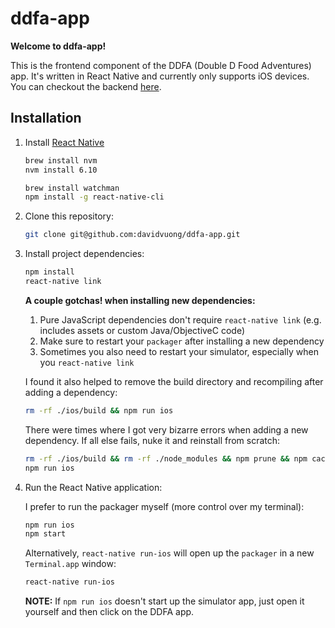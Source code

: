 # ddfa-app

**Welcome to ddfa-app!**

This is the frontend component of the DDFA (Double D Food Adventures) app. It's written in React Native and currently only supports iOS devices. You can checkout the backend [here](https://github.com/davidvuong/ddfa-api).

## Installation

1. Install [React Native](https://facebook.github.io/react-native/docs/getting-started.html)

    ```bash
    brew install nvm
    nvm install 6.10

    brew install watchman
    npm install -g react-native-cli
    ```

1. Clone this repository:

    ```bash
    git clone git@github.com:davidvuong/ddfa-app.git
    ```

1. Install project dependencies:

    ```bash
    npm install
    react-native link
    ```

    **A couple gotchas! when installing new dependencies:**

    1. Pure JavaScript dependencies don't require `react-native link` (e.g. includes assets or custom Java/ObjectiveC code)
    1. Make sure to restart your `packager` after installing a new dependency
    1. Sometimes you also need to restart your simulator, especially when you `react-native link`

    I found it also helped to remove the build directory and recompiling after adding a dependency:

    ```bash
    rm -rf ./ios/build && npm run ios
    ```

    There were times where I got very bizarre errors when adding a new dependency. If all else fails, nuke it and reinstall from scratch:

    ```bash
    rm -rf ./ios/build && rm -rf ./node_modules && npm prune && npm cache clean && npm i
    npm run ios
    ```

1. Run the React Native application:

    I prefer to run the packager myself (more control over my terminal):

    ```bash
    npm run ios
    npm start
    ```

    Alternatively, `react-native run-ios` will open up the `packager` in a new `Terminal.app` window:

    ```bash
    react-native run-ios
    ```

    **NOTE:** If `npm run ios` doesn't start up the simulator app, just open it yourself and then click on the DDFA app.
